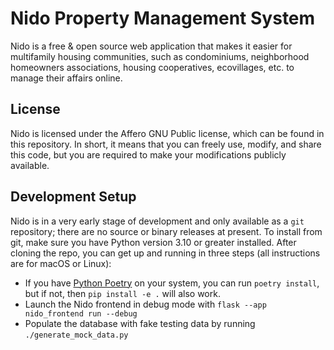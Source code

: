 # Nido Property Management System

Nido is a free & open source web application that makes it easier for
multifamily housing communities, such as condominiums, neighborhood
homeowners associations, housing cooperatives, ecovillages, etc. to manage
their affairs online.

## License

Nido is licensed under the Affero GNU Public license, which can be found in
this repository. In short, it means that you can freely use, modify, and share
this code, but you are required to make your modifications publicly available.

## Development Setup

Nido is in a very early stage of development and only available as a `git` repository;
there are no source or binary releases at present. To install from git, make sure you
have Python version 3.10 or greater installed. After cloning the repo, you can get up
and running in three steps (all instructions are for macOS or Linux):

 - If you have [Python Poetry](https://python-poetry.org/) on your system, you can run
 `poetry install`, but if not, then `pip install -e .` will also work.
 - Launch the Nido frontend in debug mode with `flask --app nido_frontend run --debug`
 - Populate the database with fake testing data by running `./generate_mock_data.py`

